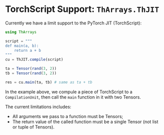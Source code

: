# TorchScript Support: `ThArrays.ThJIT`

Currently we have a limit support to the PyTorch JIT (TorchScript):

```julia
using ThArrays

script = """
def main(a, b):
    return a + b
"""
cu = ThJIT.compile(script)

ta = Tensor(rand(3, 2))
tb = Tensor(rand(3, 2))

res = cu.main(ta, tb) # same as ta + tb

```

In the example above, we compule a piece of TorchScript to a
`CompilationUnit`, then call the `main` function in it with two
Tensors.

The current limitations includes:

- All arguments we pass to a function must be Tensors;
- The return value of the called function must be a single Tensor (not
  list or tuple of Tensors).

<!-- Local Variables: -->
<!-- mode: markdown -->
<!-- mode: auto-fill -->
<!-- End: -->
